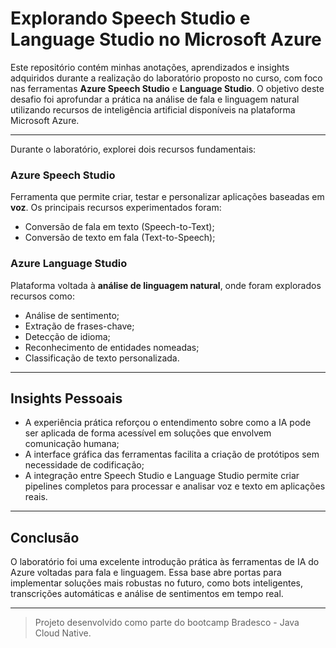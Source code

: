 # Explorando Speech Studio e Language Studio no Microsoft Azure

Este repositório contém minhas anotações, aprendizados e insights adquiridos durante a realização do laboratório proposto no curso, com foco nas ferramentas **Azure Speech Studio** e **Language Studio**. O objetivo deste desafio foi aprofundar a prática na análise de fala e linguagem natural utilizando recursos de inteligência artificial disponíveis na plataforma Microsoft Azure.

---

Durante o laboratório, explorei dois recursos fundamentais:

### Azure Speech Studio

Ferramenta que permite criar, testar e personalizar aplicações baseadas em **voz**. Os principais recursos experimentados foram:

- Conversão de fala em texto (Speech-to-Text);
- Conversão de texto em fala (Text-to-Speech);

### Azure Language Studio

Plataforma voltada à **análise de linguagem natural**, onde foram explorados recursos como:

- Análise de sentimento;
- Extração de frases-chave;
- Detecção de idioma;
- Reconhecimento de entidades nomeadas;
- Classificação de texto personalizada.

---

## Insights Pessoais

- A experiência prática reforçou o entendimento sobre como a IA pode ser aplicada de forma acessível em soluções que envolvem comunicação humana;
- A interface gráfica das ferramentas facilita a criação de protótipos sem necessidade de codificação;
- A integração entre Speech Studio e Language Studio permite criar pipelines completos para processar e analisar voz e texto em aplicações reais.

---

## Conclusão

O laboratório foi uma excelente introdução prática às ferramentas de IA do Azure voltadas para fala e linguagem. Essa base abre portas para implementar soluções mais robustas no futuro, como bots inteligentes, transcrições automáticas e análise de sentimentos em tempo real.

---

> Projeto desenvolvido como parte do bootcamp Bradesco - Java Cloud Native.